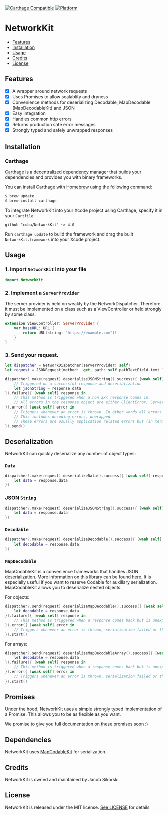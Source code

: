 [![Carthage Compatible](https://img.shields.io/badge/Carthage-compatible-4BC51D.svg?style=flat)](https://github.com/Carthage/Carthage)
[![Platform](https://img.shields.io/badge/platform-ios%20%7C%20osx%20%7C%20watchos%20%7C%20tvos-lightgray.svg?style=flat)](https://dashboard.buddybuild.com/apps/592348f0b74ee700016fbbe6/build/latest?branch=master)

NetworkKit
============

- [Features](#features)
- [Installation](#installation)
- [Usage](#usage)
- [Credits](#credits)
- [License](#license)

## Features

- [x] A wrapper around network requests
- [x] Uses Promises to allow scalablity and dryness
- [x] Convenience methods for deserializing Decodable, MapDecodable (MapDecodableKit) and JSON 
- [x] Easy integration
- [x] Handles common http errors
- [x] Returns production safe error messages
- [x] Strongly typed and safely unwrapped responses

## Installation

### Carthage

[Carthage](https://github.com/cuba/NetworkKit) is a decentralized dependency manager that builds your dependencies and provides you with binary frameworks.

You can install Carthage with [Homebrew](http://brew.sh/) using the following command:

```bash
$ brew update
$ brew install carthage
```

To integrate NetworkKit into your Xcode project using Carthage, specify it in your `Cartfile`:

```ogdl
github "cuba/NetworkKit" ~> 4.0
```

Run `carthage update` to build the framework and drag the built `NetworkKit.framework` into your Xcode project.

## Usage

### 1. Import `NetworkKit` into your file

```swift
import NetworkKit
```

### 2. Implement a  `ServerProvider`

The server provider is held on weakly by the NetworkDispatcher. Therefore it must be implemented on a class such as a ViewController or held strongly by some class.

```swift
extension ViewController: ServerProvider {
    var baseURL: URL {
        return URL(string: "https://example.com")!
    }
}
```

### 3. Send your request.


```swift
let dispatcher = NetworkDispatcher(serverProvider: self)
let request = JSONRequest(method: .get, path: self.pathTextField.text ?? "")

dispatcher?.make(request).deserializeJSONString().success({ [weak self] response in
    // Triggered on a successful response and deserialization
    let jsonString = response.data
}).failure({ [weak self] response in
    // This method is triggered when a non 2xx response comes in.
    // All errors in the response object are either ClientError, ServerError, or ResponseError
}).error({ [weak self] error in
    // Triggers whenever an error is thrown. In other words all errors that are created on the application side are here.
    // This includes decoding errors, unwrapped  
    // These errors are usually application related errors but (in terms of serialization) can be caused because of invalid server responses.
}).send()
```

## Deserialization
NetworkKit can quickly deserialize any number of object types:

### `Data`

```swift
dispatcher?.make(request).deserializeData().success({ [weak self] response in
    let data = response.data
})
```

### JSON `String`

```swift
dispatcher?.make(request).deserializeJSONString().success({ [weak self] response in
    let data = response.data
})
```

### `Decodable`

```swift
dispatcher?.make(request).deserializeDecodable().success({ [weak self] response in
    let decodable = response.data
})
```

### `MapDecodable`
MapCodableKit is a convenience frameworks that handles JSON deserialization. More information on this library can be found [here](https://github.com/cuba/MapCodableKit). It is especially useful if you want to reserve Codable for auxillary serialization. MapCodableKit allows you to deserialize nested objects.

For objects:

```swift
dispatcher?.send(request).deserializeMapDecodable().success({ [weak self] response in
    let decodable = response.data
}).failure({ [weak self] response in
    // This method is triggered when a response comes back but is unexpected.
}).error({ [weak self] error in
    // Triggers whenever an error is thrown, serialization failed or the request could not be created for whatever reason.
}).start()
```

For arrays:

```swift
dispatcher?.send(request).deserializeMapDecodableArray().success({ [weak self] response in
    let decodable = response.data
}).failure({ [weak self] response in
    // This method is triggered when a response comes back but is unexpected.
}).error({ [weak self] error in
    // Triggers whenever an error is thrown, serialization failed or the request could not be created for whatever reason.
}).start()
```

## Promises
Under the hood, NetworkKit uses a simple strongly typed implementation of a Promise.  This allows you to be as flexible as you want.

We promise to give you full documentation on these promises soon :)


## Dependencies

NetworkKit uses [MapCodableKit](https://github.com/cuba/MapCodableKit) for serialization.

## Credits

NetworkKit is owned and maintained by Jacob Sikorski.

## License

NetworkKit is released under the MIT license. [See LICENSE](https://github.com/cuba/NetworkKit/blob/master/LICENSE) for details

